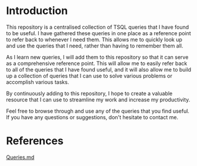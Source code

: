 # Introduction
This repository is a centralised collection of TSQL queries that I have found to be useful. I have gathered these queries in one place as a reference point to refer back to whenever I need them. This allows me to quickly look up and use the queries that I need, rather than having to remember them all.

As I learn new queries, I will add them to this repository so that it can serve as a comprehensive reference point. This will allow me to easily refer back to all of the queries that I have found useful, and it will also allow me to build up a collection of queries that I can use to solve various problems or accomplish various tasks.

By continuously adding to this repository, I hope to create a valuable resource that I can use to streamline my work and increase my productivity.

Feel free to browse through and use any of the queries that you find useful. If you have any questions or suggestions, don't hesitate to contact me.

# References
[Queries.md](https://github.com/nate-dkz/MacOS/blob/main/Commands.md)